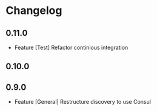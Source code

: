 # Changelog

## 0.11.0

- Feature [Test] Refactor continious integration

## 0.10.0


## 0.9.0

- Feature [General] Restructure discovery to use Consul
